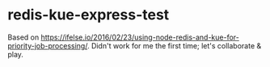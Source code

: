 # redis-kue-express-test
Based on https://ifelse.io/2016/02/23/using-node-redis-and-kue-for-priority-job-processing/.
Didn't work for me the first time; let's collaborate & play.
